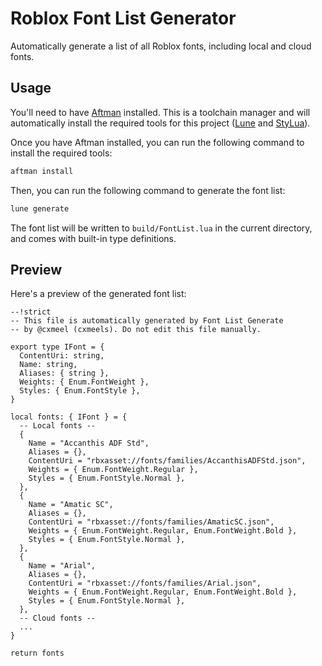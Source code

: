 # Roblox Font List Generator

Automatically generate a list of all Roblox fonts, including local and cloud
fonts.

## Usage

You'll need to have [Aftman](https://github.com/LPGhatguy/aftman) installed.
This is a toolchain manager and will automatically install the required
tools for this project ([Lune](https://github.com/filiptibell/lune) and
[StyLua](https://github.com/johnnymorganz/stylua)).

Once you have Aftman installed, you can run the following command to install
the required tools:

```sh
aftman install
```

Then, you can run the following command to generate the font list:

```sh
lune generate
```

The font list will be written to `build/FontList.lua` in the current directory, and comes with
built-in type definitions.

## Preview

Here's a preview of the generated font list:

```luau
--!strict
-- This file is automatically generated by Font List Generate
-- by @cxmeel (cxmeels). Do not edit this file manually.

export type IFont = {
  ContentUri: string,
  Name: string,
  Aliases: { string },
  Weights: { Enum.FontWeight },
  Styles: { Enum.FontStyle },
}

local fonts: { IFont } = {
  -- Local fonts --
  {
    Name = "Accanthis ADF Std",
    Aliases = {},
    ContentUri = "rbxasset://fonts/families/AccanthisADFStd.json",
    Weights = { Enum.FontWeight.Regular },
    Styles = { Enum.FontStyle.Normal },
  },
  {
    Name = "Amatic SC",
    Aliases = {},
    ContentUri = "rbxasset://fonts/families/AmaticSC.json",
    Weights = { Enum.FontWeight.Regular, Enum.FontWeight.Bold },
    Styles = { Enum.FontStyle.Normal },
  },
  {
    Name = "Arial",
    Aliases = {},
    ContentUri = "rbxasset://fonts/families/Arial.json",
    Weights = { Enum.FontWeight.Regular, Enum.FontWeight.Bold },
    Styles = { Enum.FontStyle.Normal },
  },
  -- Cloud fonts --
  ...
}

return fonts
```

